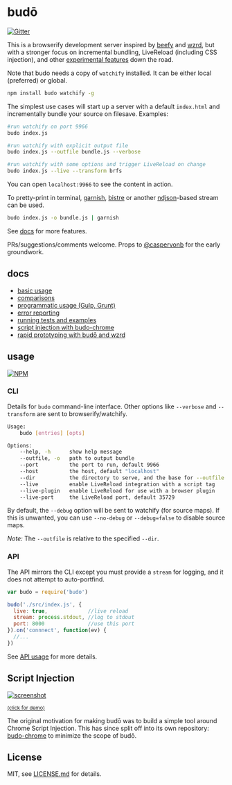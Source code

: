 # budō

[![Gitter](https://badges.gitter.im/Join%20Chat.svg)](https://gitter.im/mattdesl/budo)

This is a browserify development server inspired by [beefy](https://github.com/chrisdickinson/beefy) and [wzrd](https://github.com/maxogden/wzrd), but with a stronger focus on incremental bundling, LiveReload (including CSS injection), and other [experimental features](#script-injection) down the road.

Note that budo needs a copy of `watchify` installed. It can be either local (preferred) or global.

```sh
npm install budo watchify -g
```

The simplest use cases will start up a server with a default `index.html` and incrementally bundle your source on filesave. Examples:

```sh
#run watchify on port 9966
budo index.js

#run watchify with explicit output file 
budo index.js --outfile bundle.js --verbose

#run watchify with some options and trigger LiveReload on change
budo index.js --live --transform brfs
```

You can open `localhost:9966` to see the content in action.

To pretty-print in terminal, [garnish](https://github.com/mattdesl/garnish), [bistre](https://github.com/hughsk/bistre) or another [ndjson](ndjson.org)-based stream can be used.

```sh
budo index.js -o bundle.js | garnish
```

See [docs](#docs) for more features.

PRs/suggestions/comments welcome. Props to [@caspervonb](https://twitter.com/caspervonb) for the early groundwork.

## docs

- [basic usage](docs/basics.md)
- [comparisons](docs/comparisons.md)
- [programmatic usage (Gulp, Grunt)](docs/programmatic-usage.md)
- [error reporting](docs/errors.md)
- [running tests and examples](docs/tests-and-examples.md)
- [script injection with budo-chrome](https://github.com/mattdesl/budo-chrome)
- [rapid prototyping with budō and wzrd](http://mattdesl.svbtle.com/rapid-prototyping)

## usage

[![NPM](https://nodei.co/npm/budo.png)](https://www.npmjs.com/package/budo)

### CLI

Details for `budo` command-line interface. Other options like `--verbose` and `--transform` are sent to browserify/watchify. 

```sh
Usage:
    budo [entries] [opts]

Options:
    --help, -h      show help message
    --outfile, -o   path to output bundle
    --port          the port to run, default 9966
    --host          the host, default "localhost"
    --dir           the directory to serve, and the base for --outfile
    --live          enable LiveReload integration with a script tag
    --live-plugin   enable LiveReload for use with a browser plugin
    --live-port     the LiveReload port, default 35729
```

By default, the `--debug` option will be sent to watchify (for source maps). If this is unwanted, you can use `--no-debug` or `--debug=false` to disable source maps.

*Note:* The `--outfile` is relative to the specified `--dir`. 

### API

The API mirrors the CLI except you must provide a `stream` for logging, and it does not attempt to auto-portfind. 


```js
var budo = require('budo')

budo('./src/index.js', {
  live: true,             //live reload
  stream: process.stdout, //log to stdout
  port: 8000              //use this port
}).on('connnect', function(ev) {
  //...
})
```

See [API usage](docs/programmatic-usage.md) for more details.

## Script Injection

[![screenshot](http://i.imgur.com/LJP7d9I.png)](https://www.youtube.com/watch?v=cfgeN3G_Gl0)

<sup>[(click for demo)](https://www.youtube.com/watch?v=cfgeN3G_Gl0)</sup>

The original motivation for making budō was to build a simple tool around Chrome Script Injection. This has since split off into its own repository: [budo-chrome](https://github.com/mattdesl/budo-chrome) to minimize the scope of budō. 

## License

MIT, see [LICENSE.md](http://github.com/mattdesl/budo/blob/master/LICENSE.md) for details.
